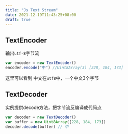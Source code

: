 ```yaml
---
title: "Js Text Stream"
date: 2021-12-19T11:43:25+08:00
draft: true
---
```



## TextEncoder

输出`utf-8`字节流

```js
var encoder = new TextEncoder()
encoder.encode("中") //Uint8Array(3) [228, 184, 173]
```

这里可以看到 中文在`utf8`中，一个中文3个字节


## TextDecoder

实例提供decode方法，把字节流反编译成代码点

```js
var decoder = new TextDecoder()
var buffer = new Uint8Array([228, 184, 173])
decoder.decode(buffer) // 中
```